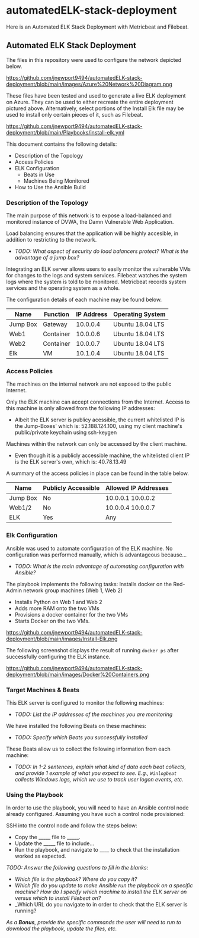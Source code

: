 # automatedELK-stack-deployment
Here is an Automated ELK Stack Deployment with Metricbeat and Filebeat.
## Automated ELK Stack Deployment

The files in this repository were used to configure the network depicted below.

https://github.com/jnewport9494/automatedELK-stack-deployment/blob/main/images/Azure%20Network%20Diagram.png


These files have been tested and used to generate a live ELK deployment on Azure. They can be used to either recreate the entire deployment pictured above. Alternatively, select portions of the Install Elk file may be used to install only certain pieces of it, such as Filebeat.

https://github.com/jnewport9494/automatedELK-stack-deployment/blob/main/Playbooks/install-elk.yml

This document contains the following details:
- Description of the Topology
- Access Policies
- ELK Configuration
  - Beats in Use
  - Machines Being Monitored
- How to Use the Ansible Build


### Description of the Topology

The main purpose of this network is to expose a load-balanced and monitored instance of DVWA, the Damn Vulnerable Web Application.

Load balancing ensures that the application will be highly accesible, in addition to restricting  to the network.
- _TODO: What aspect of security do load balancers protect? What is the advantage of a jump box?_

Integrating an ELK server allows users to easily monitor the vulnerable VMs for changes to the logs and system services.
Filebeat watches the system logs where the system is told to be monitored. 
Metricbeat records system services and the operating system as a whole. 

The configuration details of each machine may be found below.

| Name     | Function | IP Address | Operating System |
|----------|----------|------------|------------------|
| Jump Box | Gateway  | 10.0.0.4   | Ubuntu 18.04 LTS |
| Web1     | Container| 10.0.0.6   | Ubuntu 18.04 LTS |
| Web2     | Container| 10.0.0.7   | Ubuntu 18.04 LTS |
| Elk      |   VM     | 10.1.0.4   | Ubuntu 18.04 LTS |

### Access Policies

The machines on the internal network are not exposed to the public Internet. 

Only the ELK machine can accept connections from the Internet. Access to this machine is only allowed from the following IP addresses:
- Albeit the ELK server is publicy acessible, the current whitelisted IP is the Jump-Boxes' which is: 52.188.124.100, using my client machine's public/private keychain using ssh-keygen

Machines within the network can only be accessed by the client machine.
- Even though it is a publicly accessible machine, the whitelisted client IP is the ELK server's own, which is: 40.78.13.49

A summary of the access policies in place can be found in the table below.

| Name     | Publicly Accessible | Allowed IP Addresses |
|----------|---------------------|----------------------|
| Jump Box |      No             | 10.0.0.1 10.0.0.2    |
| Web1/2   |      No             |10.0.0.4 10.0.0.7     |
|  ELK     |     Yes             | Any                  |

### Elk Configuration

Ansible was used to automate configuration of the ELK machine. No configuration was performed manually, which is advantageous because...
- _TODO: What is the main advantage of automating configuration with Ansible?_

The playbook implements the following tasks:
Installs docker on the Red-Admin network group machines (Web 1, Web 2)
- Installs Python on Web 1 and Web 2
- Adds more RAM onto the two VMs
- Provisions a docker container for the two VMs
- Starts Docker on the two VMs. 

https://github.com/jnewport9494/automatedELK-stack-deployment/blob/main/images/Install-Elk.png

The following screenshot displays the result of running `docker ps` after successfully configuring the ELK instance.

https://github.com/jnewport9494/automatedELK-stack-deployment/blob/main/images/Docker%20Containers.png

### Target Machines & Beats
This ELK server is configured to monitor the following machines:
- _TODO: List the IP addresses of the machines you are monitoring_

We have installed the following Beats on these machines:
- _TODO: Specify which Beats you successfully installed_

These Beats allow us to collect the following information from each machine:
- _TODO: In 1-2 sentences, explain what kind of data each beat collects, and provide 1 example of what you expect to see. E.g., `Winlogbeat` collects Windows logs, which we use to track user logon events, etc._

### Using the Playbook
In order to use the playbook, you will need to have an Ansible control node already configured. Assuming you have such a control node provisioned: 

SSH into the control node and follow the steps below:
- Copy the _____ file to _____.
- Update the _____ file to include...
- Run the playbook, and navigate to ____ to check that the installation worked as expected.

_TODO: Answer the following questions to fill in the blanks:_
- _Which file is the playbook? Where do you copy it?_
- _Which file do you update to make Ansible run the playbook on a specific machine? How do I specify which machine to install the ELK server on versus which to install Filebeat on?_
- _Which URL do you navigate to in order to check that the ELK server is running?

_As a **Bonus**, provide the specific commands the user will need to run to download the playbook, update the files, etc._
